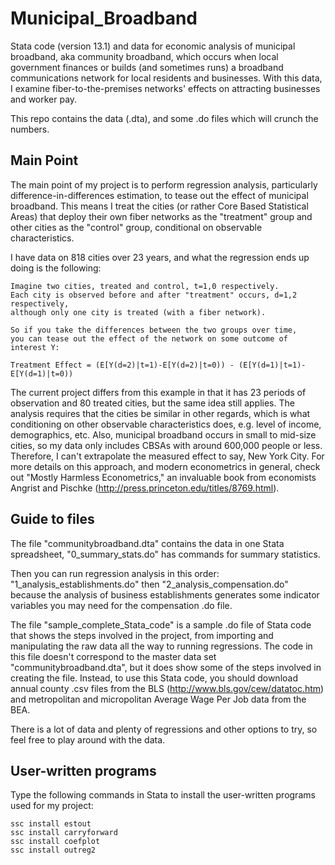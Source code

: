Municipal_Broadband
===================
Stata code (version 13.1) and data for economic analysis of municipal broadband, aka community broadband, which occurs when local government finances or builds (and sometimes runs) a broadband communications network for local residents and businesses. With this data, I examine fiber-to-the-premises networks' effects on attracting businesses and worker pay.

This repo contains the data (.dta), and some .do files which will crunch the numbers.

Main Point
-------------------
The main point of my project is to perform regression analysis, particularly difference-in-differences estimation, to tease out the effect of municipal broadband. This means I treat the cities (or rather Core Based Statistical Areas) that deploy their own fiber networks as the "treatment" group and other cities as the "control" group, conditional on observable characteristics.

I have data on 818 cities over 23 years, and what the regression ends up doing is the following:
```
Imagine two cities, treated and control, t=1,0 respectively. 
Each city is observed before and after "treatment" occurs, d=1,2 respectively,
although only one city is treated (with a fiber network). 

So if you take the differences between the two groups over time,
you can tease out the effect of the network on some outcome of interest Y:

Treatment Effect = (E[Y(d=2)|t=1)-E[Y(d=2)|t=0)) - (E[Y(d=1)|t=1)-E[Y(d=1)|t=0))
```

The current project differs from this example in that it has 23 periods of observation and 80 treated cities, but the same idea still applies. The analysis requires that the cities be similar in other regards, which is what conditioning on other observable characteristics does, e.g. level of income, demographics, etc. Also, municipal broadband occurs in small to mid-size cities, so my data only includes CBSAs with around 600,000 people or less. Therefore, I can't extrapolate the measured effect to say, New York City. For more details on this approach, and modern econometrics in general, check out "Mostly Harmless Econometrics," an invaluable book from economists Angrist and Pischke (http://press.princeton.edu/titles/8769.html).

Guide to files
-------------------
The file "communitybroadband.dta" contains the data in one Stata spreadsheet, "0_summary_stats.do" has commands for summary statistics.

Then you can run regression analysis in this order: "1_analysis_establishments.do" then "2_analysis_compensation.do" because the analysis of business establishments generates some indicator variables you may need for the compensation .do file.

The file "sample_complete_Stata_code" is a sample .do file of Stata code that shows the steps involved in the project, from importing and manipulating the raw data all the way to running regressions. The code in this file doesn't correspond to the master data set "communitybroadband.dta", but it does show some of the steps involved in creating the file. Instead, to use this Stata code, you should download annual county .csv files from the BLS (http://www.bls.gov/cew/datatoc.htm) and metropolitan and micropolitan Average Wage Per Job data from the BEA.

There is a lot of data and plenty of regressions and other options to try, so feel free to play around with the data.

User-written programs
---------------------
Type the following commands in Stata to install the user-written programs used for my project:
```
ssc install estout
ssc install carryforward
ssc install coefplot
ssc install outreg2
```
